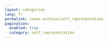 ```yaml
---
layout: categories
lang: fr
permalink: /news-archive/self_representation
pagination: 
  enabled: true
  category: self_representation
---
```

